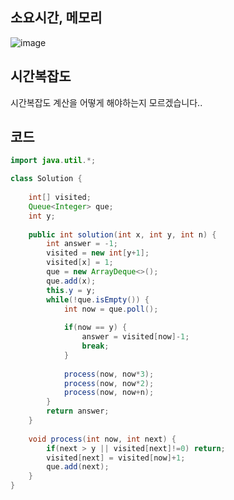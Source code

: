 ## 소요시간, 메모리
![image](https://github.com/Morning-Algorithm-Study-2023/Algorithm/assets/83942393/15f94fea-9f51-4a9e-8f9f-d869b0acaaab)

## 시간복잡도
시간복잡도 계산을 어떻게 해야하는지 모르겠습니다..   


## 코드
```Java
import java.util.*;

class Solution {
    
    int[] visited;
    Queue<Integer> que;
    int y;
    
    public int solution(int x, int y, int n) {
        int answer = -1;
        visited = new int[y+1];
        visited[x] = 1;
        que = new ArrayDeque<>();
        que.add(x);
        this.y = y;
        while(!que.isEmpty()) {
            int now = que.poll();
            
            if(now == y) {
                answer = visited[now]-1;
                break;
            }
            
            process(now, now*3);
            process(now, now*2);
            process(now, now+n);
        }
        return answer;
    }
    
    void process(int now, int next) {
        if(next > y || visited[next]!=0) return;
        visited[next] = visited[now]+1;
        que.add(next);
    }
}
```

